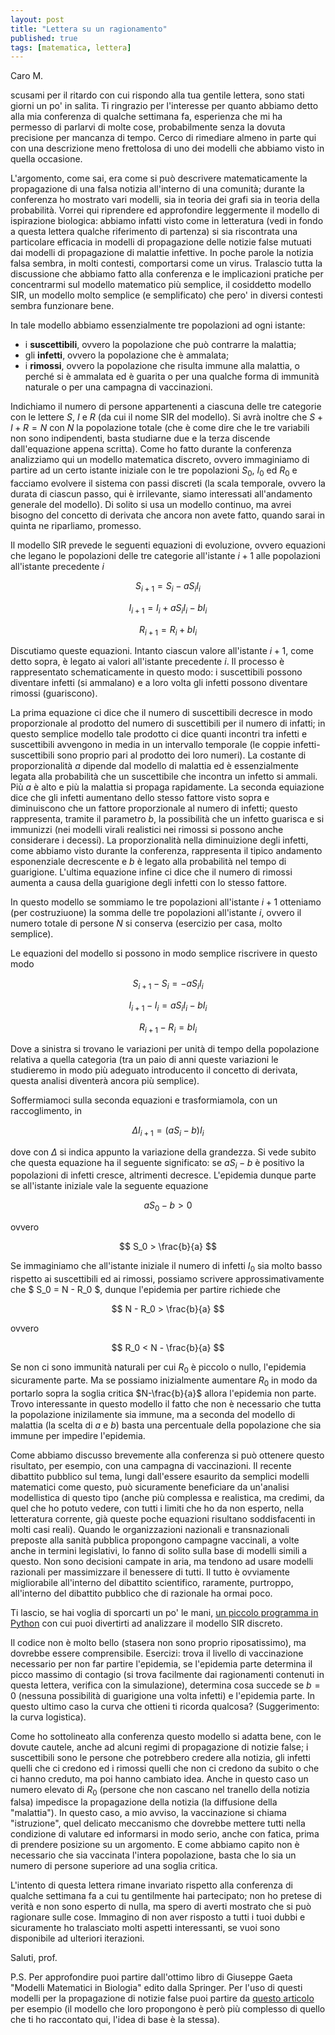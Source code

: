 ```yaml
---
layout: post
title: "Lettera su un ragionamento"
published: true
tags: [matematica, lettera]
---
```


Caro M.

scusami per il ritardo con cui rispondo alla tua gentile lettera, sono stati giorni un po' in
salita. Ti ringrazio per l'interesse per quanto abbiamo detto alla mia conferenza di qualche
settimana fa, esperienza che mi ha permesso di parlarvi di molte cose, probabilmente senza la dovuta
precisione per mancanza di tempo. Cerco di rimediare almeno in parte qui con una descrizione meno
frettolosa di uno dei modelli che abbiamo visto in quella occasione.

L'argomento, come sai, era come si può descrivere matematicamente la propagazione di una falsa
notizia all'interno di una comunità; durante la conferenza ho mostrato vari modelli, sia in teoria
dei grafi sia in teoria della probabilità. Vorrei qui riprendere ed approfondire leggermente il
modello di ispirazione biologica: abbiamo infatti visto come in letteratura (vedi in fondo a questa
lettera qualche riferimento di partenza) si sia riscontrata una particolare efficacia in modelli di
propagazione delle notizie false mutuati dai modelli di propagazione di malattie infettive. In poche
parole la notizia falsa sembra, in molti contesti, comportarsi come un virus. Tralascio tutta la
discussione che abbiamo fatto alla conferenza e le implicazioni pratiche per concentrarmi sul
modello matematico più semplice, il cosiddetto modello SIR, un modello molto semplice (e
semplificato) che pero' in diversi contesti sembra funzionare bene.

In tale modello abbiamo essenzialmente tre popolazioni ad ogni istante:

* i **suscettibili**, ovvero la popolazione che può contrarre la malattia;
* gli **infetti**, ovvero la popolazione che è ammalata;
* i **rimossi**, ovvero la popolazione che risulta immune alla malattia, o perché si è ammalata ed è
    guarita o per una qualche forma di immunità naturale o per una campagna di vaccinazioni.

Indichiamo il numero di persone appartenenti a ciascuna delle tre categorie con le lettere $S$, $I$
e $R$ (da cui il nome SIR del modello). Si avrà inoltre che $S+I+R = N$ con $N$ la popolazione
totale (che è come dire che le tre variabili non sono indipendenti, basta studiarne due e la terza
discende dall'equazione appena scritta). Come ho fatto durante la conferenza analizziamo qui un
modello matematica discreto, ovvero immaginiamo di partire ad un certo istante iniziale con le tre
popolazioni $S_0$, $I_0$ ed $R_0$ e facciamo evolvere il sistema con passi discreti (la scala
temporale, ovvero la durata di ciascun passo, qui è irrilevante, siamo interessati all'andamento
generale del modello). Di solito si usa un modello continuo, ma avrei bisogno del concetto di
derivata che ancora non avete fatto, quando sarai in quinta ne riparliamo, promesso. 

Il modello SIR prevede le seguenti equazioni di evoluzione, ovvero equazioni
che legano le popolazioni delle tre categorie all'istante $i+1$ alle popolazioni all'istante
precedente $i$

$$ S_{i+1} = S_i - a S_iI_i $$

$$ I_{i+1} = I_i + a S_iI_i - b I_i $$

$$ R_{i+1} = R_i + b I_i $$

Discutiamo queste equazioni. Intanto ciascun valore all'istante $i+1$, come detto sopra, è legato ai
valori all'istante precedente $i$. Il processo è rappresentato schematicamente in questo modo: i
suscettibili possono diventare infetti (si ammalano) e a loro volta gli infetti possono diventare rimossi (guariscono).

La prima equazione ci dice che il numero di suscettibili decresce
in modo proporzionale al prodotto del numero di suscettibili per il numero di infatti; in questo
semplice modello tale prodotto ci dice quanti incontri tra infetti e suscettibili avvengono in media
in un intervallo temporale (le coppie infetti-suscettibili sono proprio pari al prodotto dei loro
numeri). La costante di proporzionalità $a$ dipende dal modello di malattia ed è essenzialmente
legata alla probabilità che un suscettibile che incontra un infetto si ammali. Più $a$ è alto e più
la malattia si propaga rapidamente. La seconda equiazione dice che gli infetti aumentano dello
stesso fattore visto sopra e diminuiscono che un fattore proporzionale al numero di infetti; questo
rappresenta, tramite il parametro $b$, la possibilità che un infetto guarisca e si immunizzi (nei
modelli virali realistici nei rimossi si possono anche considerare i decessi). La proporzionalità
nella diminuizione degli infetti, come abbiamo visto durante la conferenza, rappresenta il tipico
andamento esponenziale decrescente e $b$ è legato alla probabilità nel tempo di guarigione.
L'ultima equazione infine ci dice che il numero di rimossi aumenta a causa della guarigione degli
infetti con lo stesso fattore.

In questo modello se sommiamo le tre popolazioni all'istante $i+1$ otteniamo (per costruziuone) la
somma delle tre popolazioni all'istante $i$, ovvero il numero totale di persone $N$ si conserva
(esercizio per casa, molto semplice).

Le equazioni del modello si possono in modo semplice riscrivere in questo modo

$$ S_{i+1} - S_i = - a S_iI_i $$

$$ I_{i+1} - I_i =  a S_iI_i - b I_i $$

$$ R_{i+1} - R_i = b I_i $$

Dove a sinistra si trovano le variazioni per unità di tempo della popolazione relativa a quella
categoria (tra un paio di anni queste variazioni le studieremo in modo più adeguato introducento il
concetto di derivata, questa analisi diventerà ancora più semplice).

Soffermiamoci sulla seconda equazioni e trasformiamola, con un raccoglimento, in

$$ \Delta I_{i+1} = (a S_i - b) I_i $$

dove con $\Delta$ si indica appunto la variazione della grandezza. Si vede subito che questa
equazione ha il seguente significato: se $aS_i -b$ è positivo la popolazioni di infetti cresce,
altrimenti decresce. L'epidemia dunque parte se all'istante iniziale vale la seguente equazione

$$ a S_0 -b > 0 $$

ovvero

$$ S_0 > \frac{b}{a} $$

Se immaginiamo che all'istante iniziale il numero di infetti $I_0$ sia molto basso rispetto ai
suscettibili ed ai rimossi, possiamo scrivere approssimativamente che $ S_0 = N - R_0 $, dunque
l'epidemia per partire richiede che

$$ N - R_0 > \frac{b}{a} $$ 

ovvero

$$ R_0 < N - \frac{b}{a} $$

Se non ci sono immunità naturali per cui $R_0$ è piccolo o nullo, l'epidemia sicuramente parte. Ma
se possiamo inizialmente aumentare $R_0$ in modo da portarlo sopra la soglia critica $N-\frac{b}{a}$
allora l'epidemia non parte. Trovo interessante in questo modello il fatto che non è necessario che
tutta la popolazione inizilamente sia immune, ma a seconda del modello di malattia (la scelta di $a$
e $b$) basta una percentuale della popolazione che sia immune per impedire l'epidemia.

Come abbiamo discusso brevemente alla conferenza si può ottenere questo
risultato, per esempio, con una campagna di vaccinazioni. Il recente dibattito pubblico sul tema,
lungi dall'essere esaurito da semplici modelli matematici come questo, può sicuramente beneficiare
da un'analisi modellistica di questo tipo (anche più complessa e realistica, ma credimi, da quel che
ho potuto vedere, con tutti i limiti che ho da non esperto, nella letteratura corrente,  già queste poche 
equazioni risultano soddisfacenti in molti casi reali). Quando le
organizzazioni nazionali e transnazionali preposte alla sanità pubblica propongono campagne vaccinali, a
volte anche in termini legislativi, lo fanno di solito sulla base di modelli simili a questo. Non
sono decisioni campate in aria, ma tendono ad usare modelli razionali per massimizzare il benessere
di tutti. Il tutto è ovviamente migliorabile all'interno del dibattito scientifico, raramente,
purtroppo, all'interno del dibattito pubblico che di razionale ha ormai poco.

Ti lascio, se hai voglia di sporcarti un po' le mani, [un piccolo programma in
Python](https://drive.google.com/file/d/1aL9sYIFeFZfSJx--mT0Ue-_uNa8rKdMx/view?usp=sharing)
con cui puoi divertirti ad analizzare il modello SIR discreto.


Il codice non è molto bello (stasera non sono proprio riposatissimo), ma dovrebbe essere
comprensibile. Esercizi: trova il livello di vaccinazione necessario per non far partire l'epidemia,
se l'epidemia parte determina il picco massimo di contagio (si trova facilmente dai ragionamenti
contenuti in questa lettera, verifica con la simulazione),
determina cosa succede se $b = 0$ (nessuna possibilità di guarigione una volta infetti) e l'epidemia
parte. In questo ultimo caso  la curva che ottieni ti ricorda qualcosa? (Suggerimento: la curva
logistica).

Come ho sottolineato  alla conferenza questo modello si adatta bene, con le dovute cautele, anche ad alcuni regimi di
propagazione di notizie false; i suscettibili sono le persone che potrebbero credere alla notizia,
gli infetti quelli che ci credono ed i rimossi quelli che non ci credono da subito o che ci hanno
creduto, ma poi hanno cambiato idea. Anche in questo caso un numero elevato di $R_0$ (persone che
non cascano nel tranello della notizia falsa) impedisce la propagazione della notizia (la diffusione
della "malattia"). In questo
caso, a mio avviso, la vaccinazione si chiama "istruzione", quel delicato meccanismo che dovrebbe
mettere tutti nella condizione di valutare ed informarsi in modo serio, anche con fatica, 
prima di prendere posizione su un argomento. E come abbiamo capito non è necessario che sia
vaccinata l'intera popolazione, basta che lo sia un numero di persone superiore ad una soglia
critica.

L'intento di questa lettera rimane invariato rispetto alla conferenza di qualche settimana fa a cui
tu gentilmente hai partecipato; non ho pretese di verità e non sono esperto di nulla, ma spero di
averti mostrato che si può ragionare sulle cose. Immagino di non aver risposto a tutti i tuoi dubbi e sicuramente ho tralasciato molti aspetti
interessanti, se vuoi sono disponibile ad ulteriori iterazioni. 

Saluti, prof.
 
P.S.
Per approfondire puoi partire dall'ottimo libro di Giuseppe Gaeta "Modelli Matematici in Biologia"
edito dalla Springer. Per l'uso di questi modelli per la  propagazione di notizie false puoi partire da 
[questo articolo](http://people.cs.vt.edu/naren/papers/news-rumor-epi-snakdd13.pdf) per esempio (il modello che loro
propongono è però più complesso di quello che ti ho raccontato qui, l'idea di base è la stessa).


